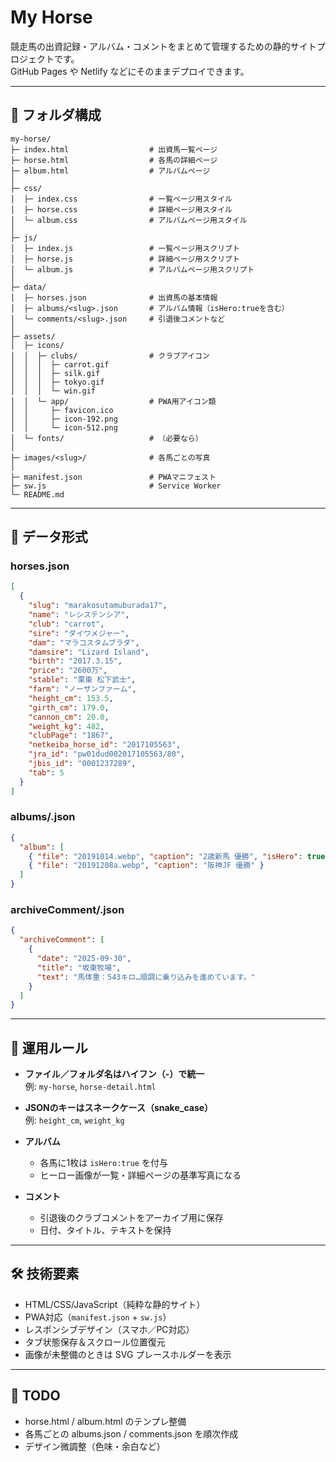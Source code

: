 # My Horse

競走馬の出資記録・アルバム・コメントをまとめて管理するための静的サイトプロジェクトです。  
GitHub Pages や Netlify などにそのままデプロイできます。

---

## 📂 フォルダ構成

```
my-horse/
├─ index.html                  # 出資馬一覧ページ
├─ horse.html                  # 各馬の詳細ページ
├─ album.html                  # アルバムページ
│
├─ css/
│  ├─ index.css                # 一覧ページ用スタイル
│  ├─ horse.css                # 詳細ページ用スタイル
│  └─ album.css                # アルバムページ用スタイル
│
├─ js/
│  ├─ index.js                 # 一覧ページ用スクリプト
│  ├─ horse.js                 # 詳細ページ用スクリプト
│  └─ album.js                 # アルバムページ用スクリプト
│
├─ data/
│  ├─ horses.json              # 出資馬の基本情報
│  ├─ albums/<slug>.json       # アルバム情報（isHero:trueを含む）
│  └─ comments/<slug>.json     # 引退後コメントなど
│
├─ assets/
│  ├─ icons/
│  │  ├─ clubs/                # クラブアイコン
│  │  │  ├─ carrot.gif
│  │  │  ├─ silk.gif
│  │  │  ├─ tokyo.gif
│  │  │  └─ win.gif
│  │  └─ app/                  # PWA用アイコン類
│  │     ├─ favicon.ico
│  │     ├─ icon-192.png
│  │     └─ icon-512.png
│  └─ fonts/                   # （必要なら）
│
├─ images/<slug>/              # 各馬ごとの写真
│
├─ manifest.json               # PWAマニフェスト
├─ sw.js                       # Service Worker
└─ README.md
```

---

## 📑 データ形式

### horses.json
```json
[
  {
    "slug": "marakosutamuburada17",
    "name": "レシステンシア",
    "club": "carrot",
    "sire": "ダイワメジャー",
    "dam": "マラコスタムブラダ",
    "damsire": "Lizard Island",
    "birth": "2017.3.15",
    "price": "2600万",
    "stable": "栗東 松下武士",
    "farm": "ノーザンファーム",
    "height_cm": 153.5,
    "girth_cm": 179.0,
    "cannon_cm": 20.0,
    "weight_kg": 482,
    "clubPage": "1867",
    "netkeiba_horse_id": "2017105563",
    "jra_id": "pw01dud002017105563/80",
    "jbis_id": "0001237289",
    "tab": 5
  }
]
```

### albums/<slug>.json
```json
{
  "album": [
    { "file": "20191014.webp", "caption": "2歳新馬 優勝", "isHero": true },
    { "file": "20191208a.webp", "caption": "阪神JF 優勝" }
  ]
}
```

### archiveComment/<slug>.json
```json
{
  "archiveComment": [
    {
      "date": "2025-09-30",
      "title": "坂東牧場",
      "text": "馬体重：543キロ…順調に乗り込みを進めています。"
    }
  ]
}
```

---

## 🚀 運用ルール

- **ファイル／フォルダ名はハイフン（-）で統一**  
  例: `my-horse`, `horse-detail.html`

- **JSONのキーはスネークケース（snake_case）**  
  例: `height_cm`, `weight_kg`

- **アルバム**  
  - 各馬に1枚は `isHero:true` を付与  
  - ヒーロー画像が一覧・詳細ページの基準写真になる

- **コメント**  
  - 引退後のクラブコメントをアーカイブ用に保存  
  - 日付、タイトル、テキストを保持

---

## 🛠 技術要素
- HTML/CSS/JavaScript（純粋な静的サイト）
- PWA対応（`manifest.json` + `sw.js`）
- レスポンシブデザイン（スマホ／PC対応）
- タブ状態保存＆スクロール位置復元
- 画像が未整備のときは SVG プレースホルダーを表示

---

## 📌 TODO
- horse.html / album.html のテンプレ整備  
- 各馬ごとの albums.json / comments.json を順次作成  
- デザイン微調整（色味・余白など）
